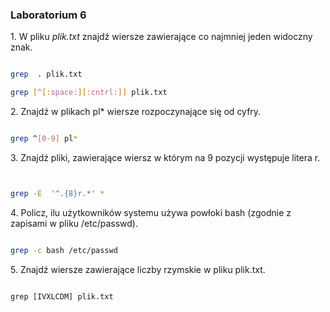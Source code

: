 ### Laboratorium 6


1\. W pliku *plik.txt* znajdź wiersze zawierające co najmniej jeden widoczny znak.

```sh

grep  . plik.txt

grep [^[:space:][:cntrl:]] plik.txt

```

2\. Znajdź w plikach pl* wiersze rozpoczynające się od cyfry.

```sh

grep ^[0-9] pl*

```

3\. Znajdź pliki, zawierające wiersz w którym na 9 pozycji występuje litera r.

```sh


grep -E  '^.{8}r.*' *


```

4\. Policz, ilu użytkowników systemu używa powłoki bash (zgodnie z zapisami w pliku /etc/passwd).

```sh

grep -c bash /etc/passwd

```

5\. Znajdź wiersze zawierające liczby rzymskie w pliku plik.txt.

```

grep [IVXLCDM] plik.txt


```
